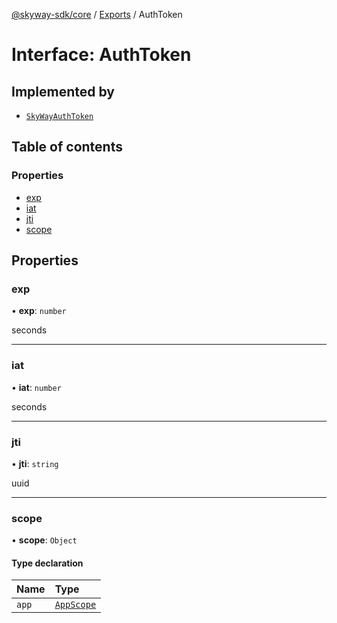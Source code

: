 [@skyway-sdk/core](../README.md) / [Exports](../modules.md) / AuthToken

# Interface: AuthToken

## Implemented by

- [`SkyWayAuthToken`](../classes/SkyWayAuthToken.md)

## Table of contents

### Properties

- [exp](AuthToken.md#exp)
- [iat](AuthToken.md#iat)
- [jti](AuthToken.md#jti)
- [scope](AuthToken.md#scope)

## Properties

### exp

• **exp**: `number`

seconds

___

### iat

• **iat**: `number`

seconds

___

### jti

• **jti**: `string`

uuid

___

### scope

• **scope**: `Object`

#### Type declaration

| Name | Type |
| :------ | :------ |
| `app` | [`AppScope`](AppScope.md) |
